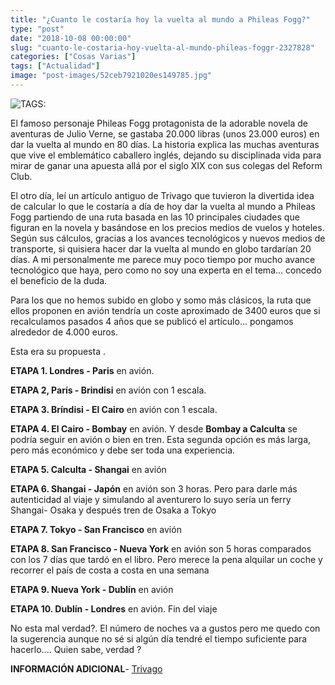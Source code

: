 ```yaml
---
title: "¿Cuanto le costaría hoy la vuelta al mundo a Phileas Fogg?"
type: "post"
date: "2018-10-08 00:00:00"
slug: "cuanto-le-costaria-hoy-vuelta-al-mundo-phileas-foggr-2327828"
categories: ["Cosas Varias"]
tags: ["Actualidad"]
image: "post-images/52ceb7921020es149785.jpg"
---
```


![ TAGS:](post-images/52ceb7921020es149785.jpg)  
  
El famoso personaje Phileas Fogg protagonista de la adorable novela de aventuras de Julio Verne, se gastaba 20.000 libras (unos 23.000 euros) en dar la vuelta al mundo en 80 días. La historia explica las muchas aventuras que vive el emblemático caballero inglés, dejando su disciplinada vida para mirar de ganar una apuesta allá por el siglo XIX con sus colegas del Reform Club.  
  
El otro día, leí un artículo antiguo de Trivago que tuvieron la divertida idea de calcular lo que le costaría a día de hoy dar la vuelta al mundo a Phileas Fogg partiendo de una ruta basada en las 10 principales ciudades que figuran en la novela y basándose en los precios medios de vuelos y hoteles. Según sus cálculos, gracias a los avances tecnológicos y nuevos medios de transporte, si quisiera hacer dar la vuelta al mundo en globo tardarían 20 días. A mi personalmente me parece muy poco tiempo por mucho avance tecnológico que haya, pero como no soy una experta en el tema... concedo el beneficio de la duda.  
  
Para los que no hemos subido en globo y somo más clásicos, la ruta que ellos proponen en avión tendría un coste aproximado de 3400 euros que si recalculamos pasados 4 años que se publicó el artículo... pongamos alrededor de 4.000 euros.  
  
Esta era su propuesta .  
  
**ETAPA 1. Londres - Paris** en avión.  
  
**ETAPA 2, París - Brindisi** en avión con 1 escala.  
  
**ETAPA 3. Bríndisi - El Cairo** en avión con 1 escala.  
  
**ETAPA 4. El Cairo - Bombay**  en avión. Y desde **Bombay a Calculta** se podría seguir en avión o bien en tren. Esta segunda opción es más larga, pero más económico y debe ser toda una experiencia.  
  
**ETAPA 5. Calculta - Shangai** en avión  
  
**ETAPA 6. Shangai - Japón** en avión son 3 horas. Pero para darle más autenticidad al viaje y simulando al aventurero lo suyo sería un ferry Shangai- Osaka y después tren de Osaka a Tokyo  
  
**ETAPA 7. Tokyo - San Francisco** en avión  
  
**ETAPA 8. San Francisco - Nueva York** en avión son 5 horas comparados con los 7 días que tardó en el libro. Pero merece la pena alquilar un coche y recorrer el país de costa a costa en una semana  
  
**ETAPA 9. Nueva York - Dublín** en avión  
  
**ETAPA 10. Dublín - Londres** en avión. Fin del viaje  
  
No esta mal verdad?. El número de noches va a gustos pero me quedo con la sugerencia aunque no sé si algún día tendré el tiempo suficiente para hacerlo.... Quien sabe, verdad ?  
  
**INFORMACIÓN ADICIONAL**- [Trivago](http://www.trivago.es)